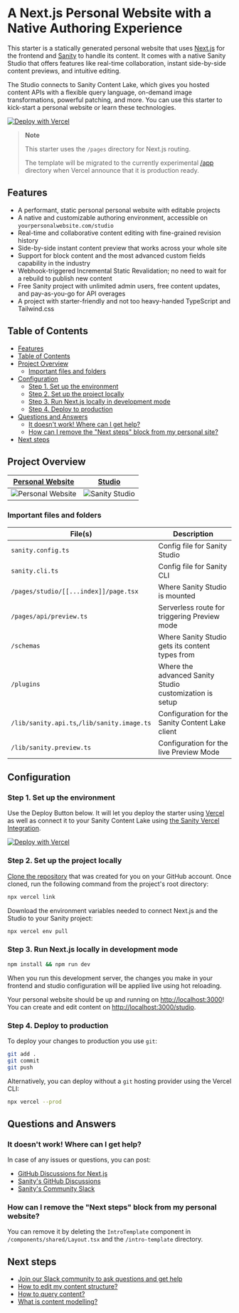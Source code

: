 # A Next.js Personal Website with a Native Authoring Experience<!-- omit in toc -->

This starter is a statically generated personal website that uses [Next.js][nextjs] for the frontend and [Sanity][sanity-homepage] to handle its content. 
It comes with a native Sanity Studio that offers features like real-time collaboration, instant side-by-side content previews, and intuitive editing.

The Studio connects to Sanity Content Lake, which gives you hosted content APIs with a flexible query language, on-demand image transformations, powerful patching, and more. 
You can use this starter to kick-start a personal website or learn these technologies.

[![Deploy with Vercel](https://vercel.com/button)][vercel-deploy]

> **Note**
>
> This starter uses the `/pages` directory for Next.js routing.
>
> The template will be migrated to the currently experimental [/app][app-dir] directory
> when Vercel announce that it is production ready.

## Features

- A performant, static personal personal website with editable projects
- A native and customizable authoring environment, accessible on `yourpersonalwebsite.com/studio`
- Real-time and collaborative content editing with fine-grained revision history
- Side-by-side instant content preview that works across your whole site
- Support for block content and the most advanced custom fields capability in the industry
- Webhook-triggered Incremental Static Revalidation; no need to wait for a rebuild to publish new content
- Free Sanity project with unlimited admin users, free content updates, and pay-as-you-go for API overages
- A project with starter-friendly and not too heavy-handed TypeScript and Tailwind.css

## Table of Contents

- [Features](#features)
- [Table of Contents](#table-of-contents)
- [Project Overview](#project-overview)
  - [Important files and folders](#important-files-and-folders)
- [Configuration](#configuration)
  - [Step 1. Set up the environment](#step-1-set-up-the-environment)
  - [Step 2. Set up the project locally](#step-2-set-up-the-project-locally)
  - [Step 3. Run Next.js locally in development mode](#step-3-run-nextjs-locally-in-development-mode)
  - [Step 4. Deploy to production](#step-4-deploy-to-production)
- [Questions and Answers](#questions-and-answers)
  - [It doesn't work! Where can I get help?](#it-doesnt-work-where-can-i-get-help)
  - [How can I remove the "Next steps" block from my personal site?](#how-can-i-remove-the-next-steps-block-from-my-personal-site)
- [Next steps](#next-steps)

## Project Overview

| [Personal Website](https://nextjs-personal-website.sanity.build)                                                          | [Studio](https://nextjs-personal-website.sanity.build/studio)                                                          |
| ------------------------------------------------------------------------------------------------------------------------- | ---------------------------------------------------------------------------------------------------------------------- |
| ![Personal Website](https://user-images.githubusercontent.com/6951139/206395107-e58a796d-13a9-400a-94b6-31cb5df054ab.png) | ![Sanity Studio](https://user-images.githubusercontent.com/6951139/206395521-8a5f103d-4a0c-4da8-aff5-d2a1961fb2c0.png) |

### Important files and folders

| File(s)                                     | Description                                              |
|---------------------------------------------| -------------------------------------------------------- |
| `sanity.config.ts`                          | Config file for Sanity Studio                           |
| `sanity.cli.ts`                             | Config file for Sanity CLI                              |
| `/pages/studio/[[...index]]/page.tsx`       | Where Sanity Studio is mounted                          |
| `/pages/api/preview.ts`                     | Serverless route for triggering Preview mode            |
| `/schemas`                                  | Where Sanity Studio gets its content types from         |
| `/plugins`                                  | Where the advanced Sanity Studio customization is setup |
| `/lib/sanity.api.ts`,`/lib/sanity.image.ts` | Configuration for the Sanity Content Lake client         |
| `/lib/sanity.preview.ts`                    | Configuration for the live Preview Mode                  |

## Configuration

### Step 1. Set up the environment

Use the Deploy Button below. It will let you deploy the starter using [Vercel](https://vercel.com?utm_source=github&utm_medium=readme&utm_campaign=next-sanity-example) as well as connect it to your Sanity Content Lake using [the Sanity Vercel Integration][integration].

[![Deploy with Vercel](https://vercel.com/button)][vercel-deploy]

### Step 2. Set up the project locally

[Clone the repository](https://docs.github.com/en/repositories/creating-and-managing-repositories/cloning-a-repository) that was created for you on your GitHub account. Once cloned, run the following command from the project's root directory:

```bash
npx vercel link
```

Download the environment variables needed to connect Next.js and the Studio to your Sanity project:

```bash
npx vercel env pull
```

### Step 3. Run Next.js locally in development mode

```bash
npm install && npm run dev
```

When you run this development server, the changes you make in your frontend and studio configuration will be applied live using hot reloading.

Your personal website should be up and running on [http://localhost:3000][localhost-3000]! You can create and edit content on [http://localhost:3000/studio][localhost-3000-studio].

### Step 4. Deploy to production

To deploy your changes to production you use `git`:

```bash
git add .
git commit
git push
```

Alternatively, you can deploy without a `git` hosting provider using the Vercel CLI:

```bash
npx vercel --prod
```

## Questions and Answers

### It doesn't work! Where can I get help?

In case of any issues or questions, you can post:

- [GitHub Discussions for Next.js][vercel-github]
- [Sanity's GitHub Discussions][sanity-github]
- [Sanity's Community Slack][sanity-community]

### How can I remove the "Next steps" block from my personal website?

You can remove it by deleting the `IntroTemplate` component in `/components/shared/Layout.tsx` and
 the `/intro-template` directory.

## Next steps

- [Join our Slack community to ask questions and get help][sanity-community]
- [How to edit my content structure?][sanity-schema-types]
- [How to query content?][sanity-groq]
- [What is content modelling?][sanity-content-modelling]

[vercel-deploy]: https://vercel.com/new/clone?repository-url=https%3A%2F%2Fgithub.com%2Fsanity-io%2Ftemplate-nextjs-personal-website&project-name=personal-website-nextjs-sanity&repository-name=personal-website-nextjs-sanity&demo-title=Personal%20Website%20with%20Built-in%20Content%20Editing&demo-description=A%20Sanity-powered%20personal%20website%20with%20built-in%20content%20editing%20and%20instant%20previews.&demo-url=https%3A%2F%2Fnextjs-personal-website.sanity.build%2F&demo-image=https%3A%2F%2Fuser-images.githubusercontent.com%2F6951139%2F206395107-e58a796d-13a9-400a-94b6-31cb5df054ab.png&integration-ids=oac_hb2LITYajhRQ0i4QznmKH7gx&external-id=nextjs;template=nextjs-personal-website-cms-sanity-v3
[integration]: https://www.sanity.io/docs/vercel-integration?utm_source=github.com&utm_medium=referral&utm_campaign=nextjs-v3vercelstarter
[`.env.local.example`]: .env.local.example
[nextjs]: https://github.com/vercel/next.js
[sanity-create]: https://www.sanity.io/get-started/create-project?utm_source=github.com&utm_medium=referral&utm_campaign=nextjs-v3vercelstarter
[sanity-deployment]: https://www.sanity.io/docs/deployment?utm_source=github.com&utm_medium=referral&utm_campaign=nextjs-v3vercelstarter
[sanity-homepage]: https://www.sanity.io?utm_source=github.com&utm_medium=referral&utm_campaign=nextjs-v3vercelstarter
[sanity-community]: https://slack.sanity.io/
[sanity-schema-types]: https://www.sanity.io/docs/schema-types?utm_source=github.com&utm_medium=referral&utm_campaign=nextjs-v3vercelstarter
[sanity-github]: https://github.com/sanity-io/sanity/discussions
[sanity-groq]: https://www.sanity.io/docs/groq?utm_source=github.com&utm_medium=referral&utm_campaign=nextjs-v3vercelstarter
[sanity-content-modelling]: https://www.sanity.io/docs/content-modelling?utm_source=github.com&utm_medium=referral&utm_campaign=nextjs-v3vercelstarter
[sanity-webhooks]: https://www.sanity.io/docs/webhooks?utm_source=github.com&utm_medium=referral&utm_campaign=nextjs-v3vercelstarter
[localhost-3000]: http://localhost:3000
[localhost-3000-studio]: http://localhost:3000/studio
[vercel]: https://vercel.com
[vercel-github]: https://github.com/vercel/next.js/discussions
[app-dir]: (https://beta.nextjs.org/docs/routing/fundamentals#the-app-directory)
